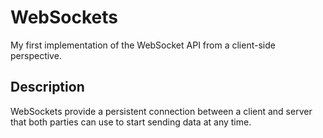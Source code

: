 # WebSockets
My first implementation of the WebSocket API from a client-side perspective.  
## Description  
WebSockets provide a persistent connection between a client and server that both parties can use to start sending data at any time.  

